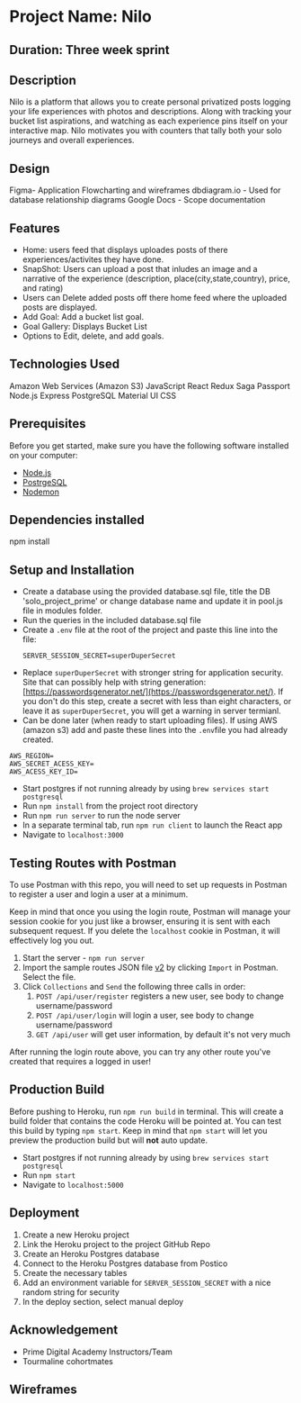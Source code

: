# Project Name: Nilo 

## Duration: Three week sprint 

## Description
Nilo is a platform that allows you to create personal privatized posts logging your life experiences with photos and descriptions. Along with tracking your bucket list aspirations, and watching as each experience pins itself on your interactive map. Nilo motivates you with counters that tally both your solo journeys and overall experiences. 

## Design
Figma- Application Flowcharting and wireframes
dbdiagram.io - Used for database relationship diagrams
Google Docs - Scope documentation 

## Features
- Home: users feed that displays uploades posts of there experiences/activites they have done. 
- SnapShot: Users can upload a post that inludes an image and a narrative of the experience (description, place(city,state,country), price, and rating)
- Users can Delete added posts off there home feed where the uploaded posts are displayed. 
- Add Goal: Add a bucket list goal. 
- Goal Gallery: Displays Bucket List
- Options to Edit, delete, and add goals. 

## Technologies Used
Amazon Web Services (Amazon S3)
JavaScript
React
Redux
Saga
Passport
Node.js
Express
PostgreSQL
Material UI
CSS

## Prerequisites 
Before you get started, make sure you have the following software installed on your computer:

- [Node.js](https://nodejs.org/en/) 
- [PostrgeSQL](https://www.postgresql.org/) 
- [Nodemon](https://nodemon.io/)  

## Dependencies installed
npm install

## Setup and Installation
- Create a database using the provided database.sql file, title the DB 'solo_project_prime' or change database name and update it in pool.js file in modules folder. 
- Run the queries in the included database.sql file
- Create a `.env` file at the root of the project and paste this line into the file:
  ```
  SERVER_SESSION_SECRET=superDuperSecret
  ```
- Replace `superDuperSecret` with stronger string for application security. Site that can possibly help with string generation: [https://passwordsgenerator.net/](https://passwordsgenerator.net/). If you don't do this step, create a secret with less than eight characters, or leave it as `superDuperSecret`, you will get a warning in server termianl.
- Can be done later (when ready to start uploading files). If using AWS (amazon s3) add and paste these lines into the `.env`file you had already created. 
```
AWS_REGION=
AWS_SECRET_ACESS_KEY=
AWS_ACESS_KEY_ID=
```
- Start postgres if not running already by using `brew services start postgresql`
- Run `npm install` from the project root directory
- Run `npm run server` to run the node server
- In a separate terminal tab, run `npm run client` to launch the React app
- Navigate to `localhost:3000`

## Testing Routes with Postman
To use Postman with this repo, you will need to set up requests in Postman to register a user and login a user at a minimum.

Keep in mind that once you using the login route, Postman will manage your session cookie for you just like a browser, ensuring it is sent with each subsequent request. If you delete the `localhost` cookie in Postman, it will effectively log you out.

1. Start the server - `npm run server`
2. Import the sample routes JSON file [v2](./PostmanPrimeSoloRoutesv2.json) by clicking `Import` in Postman. Select the file.
3. Click `Collections` and `Send` the following three calls in order:
   1. `POST /api/user/register` registers a new user, see body to change username/password
   2. `POST /api/user/login` will login a user, see body to change username/password
   3. `GET /api/user` will get user information, by default it's not very much

After running the login route above, you can try any other route you've created that requires a logged in user!

## Production Build
Before pushing to Heroku, run `npm run build` in terminal. This will create a build folder that contains the code Heroku will be pointed at. You can test this build by typing `npm start`. Keep in mind that `npm start` will let you preview the production build but will **not** auto update.

- Start postgres if not running already by using `brew services start postgresql`
- Run `npm start`
- Navigate to `localhost:5000`

## Deployment
1. Create a new Heroku project
2. Link the Heroku project to the project GitHub Repo
3. Create an Heroku Postgres database
4. Connect to the Heroku Postgres database from Postico
5. Create the necessary tables
6. Add an environment variable for `SERVER_SESSION_SECRET` with a nice random string for security
7. In the deploy section, select manual deploy



## Acknowledgement
- Prime Digital Academy Instructors/Team
- Tourmaline cohortmates



## Wireframes 